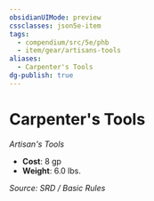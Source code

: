 ```yaml
---
obsidianUIMode: preview
cssclasses: json5e-item
tags:
  - compendium/src/5e/phb
  - item/gear/artisans-tools
aliases:
  - Carpenter's Tools
dg-publish: true
---
```

# Carpenter's Tools
*Artisan's Tools*  

- **Cost**: 8 gp
- **Weight**: 6.0 lbs.

*Source: SRD / Basic Rules*